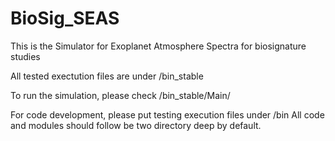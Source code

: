 # BioSig_SEAS


This is the Simulator for Exoplanet Atmosphere Spectra for biosignature studies

All tested exectution files are under /bin_stable

To run the simulation, please check /bin_stable/Main/


For code development, please put testing execution files under /bin
All code and modules should follow be two directory deep by default.